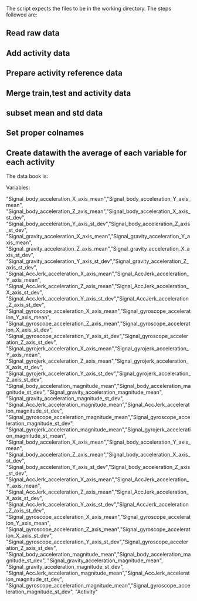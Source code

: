 The script expects the files to be in the working directory. The steps followed are:


## Read raw data

## Add activity data 

## Prepare activity reference data

## Merge train,test and activity data

## subset mean and std data

## Set proper colnames

## Create datawith the average of each variable for each activity 



The data book is:

Variables:

"Signal_body_acceleration_X_axis_mean","Signal_body_acceleration_Y_axis_mean",
                       "Signal_body_acceleration_Z_axis_mean","Signal_body_acceleration_X_axis_st_dev",
                       "Signal_body_acceleration_Y_axis_st_dev","Signal_body_acceleration_Z_axis_st_dev",
                       "Signal_gravity_acceleration_X_axis_mean","Signal_gravity_acceleration_Y_axis_mean",
                       "Signal_gravity_acceleration_Z_axis_mean","Signal_gravity_acceleration_X_axis_st_dev",
                       "Signal_gravity_acceleration_Y_axis_st_dev","Signal_gravity_acceleration_Z_axis_st_dev",
                       "Signal_AccJerk_acceleration_X_axis_mean","Signal_AccJerk_acceleration_Y_axis_mean",
                       "Signal_AccJerk_acceleration_Z_axis_mean","Signal_AccJerk_acceleration_X_axis_st_dev",
                       "Signal_AccJerk_acceleration_Y_axis_st_dev","Signal_AccJerk_acceleration_Z_axis_st_dev",
                       "Signal_gyroscope_acceleration_X_axis_mean","Signal_gyroscope_acceleration_Y_axis_mean",
                       "Signal_gyroscope_acceleration_Z_axis_mean","Signal_gyroscope_acceleration_X_axis_st_dev",
                       "Signal_gyroscope_acceleration_Y_axis_st_dev","Signal_gyroscope_acceleration_Z_axis_st_dev",
                       "Signal_gyrojerk_acceleration_X_axis_mean","Signal_gyrojerk_acceleration_Y_axis_mean",
                       "Signal_gyrojerk_acceleration_Z_axis_mean","Signal_gyrojerk_acceleration_X_axis_st_dev",
                       "Signal_gyrojerk_acceleration_Y_axis_st_dev","Signal_gyrojerk_acceleration_Z_axis_st_dev",
                       "Signal_body_acceleration_magnitude_mean","Signal_body_acceleration_magnitude_st_dev",
                       "Signal_gravity_acceleration_magnitude_mean", "Signal_gravity_acceleration_magnitude_st_dev",
                       "Signal_AccJerk_acceleration_magnitude_mean","Signal_AccJerk_acceleration_magnitude_st_dev",
                       "Signal_gyroscope_acceleration_magnitude_mean","Signal_gyroscope_acceleration_magnitude_st_dev",
                       "Signal_gyrojerk_acceleration_magnitude_mean","Signal_gyrojerk_acceleration_magnitude_st_mean",
                       "Signal_body_acceleration_X_axis_mean","Signal_body_acceleration_Y_axis_mean",
                       "Signal_body_acceleration_Z_axis_mean","Signal_body_acceleration_X_axis_st_dev",
                       "Signal_body_acceleration_Y_axis_st_dev","Signal_body_acceleration_Z_axis_st_dev",
                       "Signal_AccJerk_acceleration_X_axis_mean","Signal_AccJerk_acceleration_Y_axis_mean",
                       "Signal_AccJerk_acceleration_Z_axis_mean","Signal_AccJerk_acceleration_X_axis_st_dev",
                       "Signal_AccJerk_acceleration_Y_axis_st_dev","Signal_AccJerk_acceleration_Z_axis_st_dev",
                       "Signal_gyroscope_acceleration_X_axis_mean","Signal_gyroscope_acceleration_Y_axis_mean",
                       "Signal_gyroscope_acceleration_Z_axis_mean","Signal_gyroscope_acceleration_X_axis_st_dev",
                       "Signal_gyroscope_acceleration_Y_axis_st_dev","Signal_gyroscope_acceleration_Z_axis_st_dev",   
                       "Signal_body_acceleration_magnitude_mean","Signal_body_acceleration_magnitude_st_dev",
                       "Signal_gravity_acceleration_magnitude_mean", "Signal_gravity_acceleration_magnitude_st_dev",
                       "Signal_AccJerk_acceleration_magnitude_mean","Signal_AccJerk_acceleration_magnitude_st_dev",
                       "Signal_gyroscope_acceleration_magnitude_mean","Signal_gyroscope_acceleration_magnitude_st_dev",
                       "Activity"